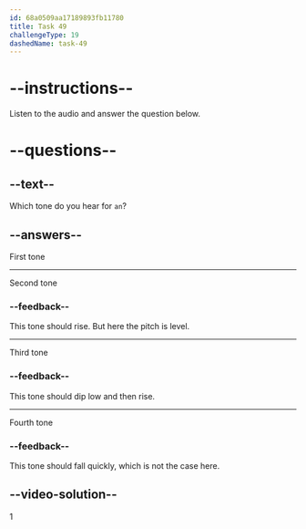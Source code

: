 ```yaml
---
id: 68a0509aa17189893fb11780
title: Task 49
challengeType: 19
dashedName: task-49
---
```


<!-- (Audio) A: ān -->

# --instructions--

Listen to the audio and answer the question below.

# --questions--

## --text--

Which tone do you hear for `an`?

## --answers--

First tone

---

Second tone

### --feedback--

This tone should rise. But here the pitch is level.

---

Third tone

### --feedback--

This tone should dip low and then rise.

---

Fourth tone

### --feedback--

This tone should fall quickly, which is not the case here.

## --video-solution--

1
